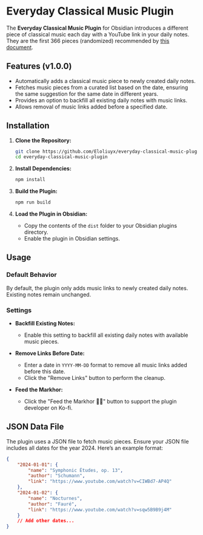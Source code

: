 # Everyday Classical Music Plugin

The **Everyday Classical Music Plugin** for Obsidian introduces a different piece of classical music each day with a YouTube link in your daily notes. They are the first 366 pieces (randomized) recommended by [this document](https://docs.google.com/document/d/18t_9MHZTENbmYdezAAj4LRM0-Eak_MYO1HssZW2FX1U/edit).

## Features (v1.0.0)

- Automatically adds a classical music piece to newly created daily notes.
- Fetches music pieces from a curated list based on the date, ensuring the same suggestion for the same date in different years.
- Provides an option to backfill all existing daily notes with music links.
- Allows removal of music links added before a specified date.

## Installation

1. **Clone the Repository:**
    ```sh
    git clone https://github.com/Eloliuyx/everyday-classical-music-plugin.git
    cd everyday-classical-music-plugin
    ```

2. **Install Dependencies:**
    ```sh
    npm install
    ```

3. **Build the Plugin:**
    ```sh
    npm run build
    ```

4. **Load the Plugin in Obsidian:**
    - Copy the contents of the `dist` folder to your Obsidian plugins directory.
    - Enable the plugin in Obsidian settings.

## Usage

### Default Behavior

By default, the plugin only adds music links to newly created daily notes. Existing notes remain unchanged.

### Settings

- **Backfill Existing Notes:**
  - Enable this setting to backfill all existing daily notes with available music pieces.

- **Remove Links Before Date:**
  - Enter a date in `YYYY-MM-DD` format to remove all music links added before this date.
  - Click the "Remove Links" button to perform the cleanup.

- **Feed the Markhor:**
  - Click the "Feed the Markhor 🦌🪽" button to support the plugin developer on Ko-fi.

## JSON Data File

The plugin uses a JSON file to fetch music pieces. Ensure your JSON file includes all dates for the year 2024. Here’s an example format:

```json
{
    "2024-01-01": {
        "name": "Symphonic Études, op. 13",
        "author": "Schumann",
        "link": "https://www.youtube.com/watch?v=CIWBd7-AP4Q"
    },
    "2024-01-02": {
        "name": "Nocturnes",
        "author": "Fauré",
        "link": "https://www.youtube.com/watch?v=sqw5B9B9j4M"
    }
    // Add other dates...
}
